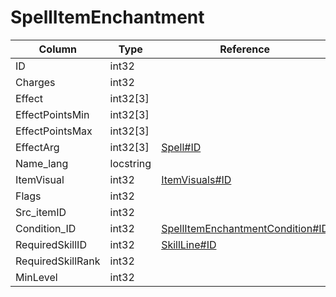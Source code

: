 # SpellItemEnchantment

| Column | Type | Reference | Comment |
|--------|------|-----------|---------|
|ID|int32|||
|Charges|int32|||
|Effect|int32[3]|||
|EffectPointsMin|int32[3]|||
|EffectPointsMax|int32[3]|||
|EffectArg|int32[3]|[Spell#ID](Spell.md)||
|Name_lang|locstring|||
|ItemVisual|int32|[ItemVisuals#ID](ItemVisuals.md)||
|Flags|int32|||
|Src_itemID|int32|||
|Condition_ID|int32|[SpellItemEnchantmentCondition#ID](SpellItemEnchantmentCondition.md)||
|RequiredSkillID|int32|[SkillLine#ID](SkillLine.md)||
|RequiredSkillRank|int32|||
|MinLevel|int32|||
